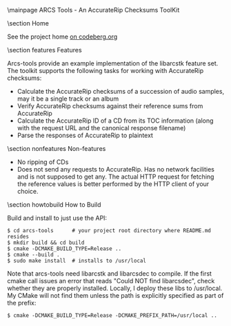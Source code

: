 \mainpage ARCS Tools - An AccurateRip Checksums ToolKit


\section Home

See the project home [on codeberg.org](https://codeberg.org/tristero/arcst-tools)


\section features Features

Arcs-tools provide an example implementation of the libarcstk feature set. The
toolkit supports the following tasks for working with AccurateRip checksums:

- Calculate the AccurateRip checksums of a succession of audio samples, may it
  be a single track or an album
- Verify AccurateRip checksums against their reference sums from AccurateRip
- Calculate the AccurateRip ID of a CD from its TOC information (along with the
  request URL and the canonical response filename)
- Parse the responses of AccurateRip to plaintext



\section nonfeatures Non-features

- No ripping of CDs
- Does not send any requests to AccurateRip. Has no network facilities and is
  not supposed to get any. The actual HTTP request for fetching the reference
  values is better performed by the HTTP client of your choice.



\section howtobuild How to Build

Build and install to just use the API:

	$ cd arcs-tools      # your project root directory where README.md resides
	$ mkdir build && cd build
	$ cmake -DCMAKE_BUILD_TYPE=Release ..
	$ cmake --build .
	$ sudo make install  # installs to /usr/local

Note that arcs-tools need libarcstk and libarcsdec to compile. If the first
cmake call issues an error that reads "Could NOT find libarcsdec", check whether
they are properly installed. Locally, I deploy these libs to /usr/local. My
CMake will not find them unless the path is explicitly specified as part of the
prefix:

	$ cmake -DCMAKE_BUILD_TYPE=Release -DCMAKE_PREFIX_PATH=/usr/local ..
